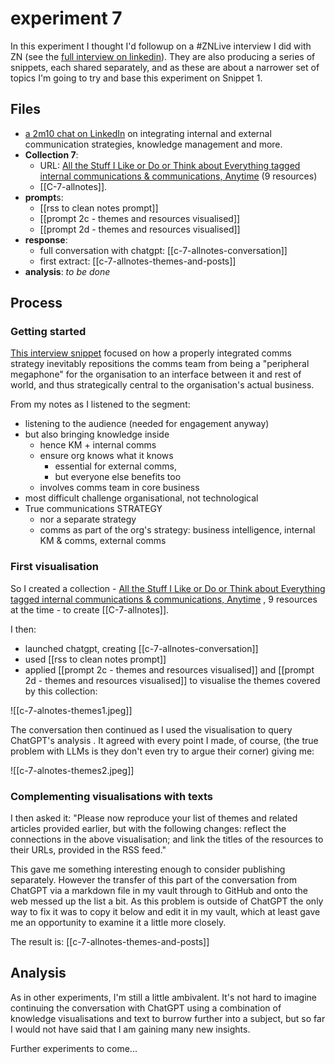 # experiment 7

In this experiment I thought I'd followup on a #ZNLive interview I did with ZN (see the [full interview on linkedin](https://www.linkedin.com/events/7138431781808107520/)). They are also producing a series of snippets, each shared separately, and as these are about a narrower set of topics I'm going to try and base this experiment on Snippet 1. 

## Files

* [a 2m10 chat on LinkedIn](https://www.linkedin.com/feed/update/urn:li:activity:7140690237466292224/) on integrating internal and external communication strategies, knowledge management and more. 
* **Collection 7**: 
	* URL: [All the Stuff I Like or Do or Think about Everything tagged internal communications & communications,  Anytime]( https://myhub.ai/@mathewlowry/?tags=internal+communications&types=like&types=do&types=think&timeframe=anytime&quality=all&tags=communications) (9 resources)
	*  [[C-7-allnotes]].
* **prompt**s: 
	* [[rss to clean notes prompt]]
	* [[prompt 2c - themes and resources visualised]] 
	* [[prompt 2d - themes and resources visualised]] 
* **response**:  
	* full conversation with chatgpt: [[c-7-allnotes-conversation]]
	* first extract: [[c-7-allnotes-themes-and-posts]]
* **analysis**:  *to be done*

## Process

### Getting started

[This interview snippet](https://www.linkedin.com/posts/zn_znlive-onestepahead-onestepahead-activity-7140690237466292224-8p9i?utm_source=share&utm_medium=member_desktop) focused on how a properly integrated comms strategy inevitably repositions the comms team from being a "peripheral megaphone" for the organisation to an interface between it and rest of world, and thus strategically central to the organisation's actual business. 

From my notes as I listened to the segment:

* listening to the audience (needed for engagement anyway)
* but also bringing knowledge inside
	* hence KM + internal comms
	* ensure org knows what it knows
		* essential for external comms, 
		* but everyone else benefits too
	* involves comms team in core business
* most difficult challenge organisational, not technological
* True communications STRATEGY
	* nor a separate strategy
	* comms as part of the org's strategy: business intelligence, internal KM & comms, external comms

### First visualisation

So I created a collection - [All the Stuff I Like or Do or Think about Everything tagged internal communications & communications,  Anytime]( https://myhub.ai/@mathewlowry/?tags=internal+communications&types=like&types=do&types=think&timeframe=anytime&quality=all&tags=communications) , 9 resources at the time - to create [[C-7-allnotes]].

I then:

* launched chatgpt, creating [[c-7-allnotes-conversation]]
* used [[rss to clean notes prompt]]
* applied [[prompt 2c - themes and resources visualised]] and [[prompt 2d - themes and resources visualised]] to visualise the themes covered by this collection:

![[c-7-alnotes-themes1.jpeg]]

The conversation then continued as I used the visualisation to query ChatGPT's analysis . It agreed with every point I made, of course, (the true problem with LLMs is they don't even try to argue their corner) giving me:

![[c-7-alnotes-themes2.jpeg]]

### Complementing visualisations with texts

I then asked it: "Please now reproduce your list of themes and related articles provided earlier, but with the following changes: reflect the connections in the above visualisation; and link the titles of the resources to their URLs, provided in the RSS feed."

This gave me something interesting enough to consider publishing separately. However the transfer of this part of the conversation from ChatGPT via a markdown file in my vault through to GitHub and onto the web messed up the list a bit. As this problem is outside of ChatGPT the only way to fix it was to copy it below and edit it in my vault, which at least gave me an opportunity to examine it a little more closely.

The result is: [[c-7-allnotes-themes-and-posts]]

## Analysis

As in other experiments, I'm still a little ambivalent. It's not hard to imagine continuing the conversation with ChatGPT using a combination of knowledge visualisations and text to burrow further into a subject, but so far I would not have said that I am gaining many new insights.

Further experiments to come...

